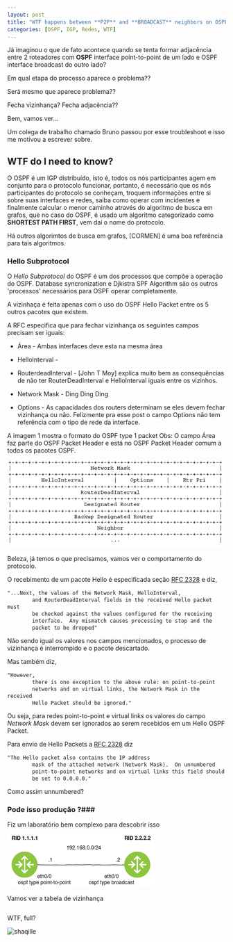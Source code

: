 ```yaml
---
layout: post
title: "WTF happens between **P2P** and **BROADCAST** neighbors on OSPF??"
categories: [OSPF, IGP, Redes, WTF]
---
```



Já imaginou o que de fato acontece quando se tenta formar adjacência entre 2 roteadores com **OSPF** interface point-to-point de um lado e OSPF interface broadcast do outro lado?

Em qual etapa do processo aparece o problema??

Será mesmo que aparece problema??

Fecha vizinhança? Fecha adjacência??

Bem, vamos ver...

Um colega de trabalho chamado Bruno passou por esse troubleshoot e isso me motivou a escrever sobre.

## WTF do I need to know? ##

O OSPF é um IGP distribuído, isto é, todos os nós participantes agem em conjunto para o protocolo funcionar, portanto, é necessário que os nós participantes do protocolo se conheçam, troquem informações entre si sobre suas interfaces e redes, saiba como operar com incidentes e finalmente calcular o menor caminho através do algoritmo de busca em grafos, que no caso do OSPF, é usado um algoritmo categorizado como **SHORTEST PATH FIRST**, vem daí o nome do protocolo.

Há outros algorimtos de busca em grafos, [CORMEN] é uma boa referência para tais algoritmos.


### Hello Subprotocol ###

O *Hello Subprotocol* do OSPF é um dos processos que compõe a operação do OSPF.
 Database syncronization e Djkistra SPF Algorithm são os outros 'processos' necessários para OSPF operar completamente.

A vizinhaça é feita apenas com o uso do OSPF Hello Packet entre os 5 outros pacotes que existem.

A RFC especifica que para fechar vizinhança os seguintes campos precisam ser iguais:

- Área - Ambas interfaces deve esta na mesma área

- HelloInterval -

- RouterdeadInterval - [John T Moy] explica muito bem as consequências de não ter RouterDeadInterval e HelloInterval iguais entre os vizinhos.

- Network Mask - Ding Ding Ding

- Options - As capacidades dos routers determinam se eles devem fechar vizinhança ou não. Felizmente pra esse post o campo Options não tem referência com o tipo de rede da interface.

A imagem 1 mostra o formato do OSPF type 1 packet
Obs: O campo Área faz parte do OSPF Packet Header e está no OSPF Packet Header comum a todos os pacotes OSPF.

![OSPF HELLO PACKET](/images/ospf-hello-packet.png)

Beleza, já temos o que precisamos, vamos ver o comportamento do protocolo.

O recebimento de um pacote Hello é especificada seção [RFC 2328](https://tools.ietf.org/html/rfc2328#page-96) e diz,

```
"...Next, the values of the Network Mask, HelloInterval,
        and RouterDeadInterval fields in the received Hello packet must
        be checked against the values configured for the receiving
        interface.  Any mismatch causes processing to stop and the
        packet to be dropped"

```

Não sendo igual os valores nos campos mencionados, o processo de vizinhança é interrompido e o pacote descartado.

Mas também diz,

```
"However,
        there is one exception to the above rule: on point-to-point
        networks and on virtual links, the Network Mask in the received
        Hello Packet should be ignored."
```

Ou seja, para redes point-to-point e virtual links os valores do campo *Network Mask*
devem ser ignorados ao serem recebidos em um Hello OSPF Packet.

Para envio de Hello Packets a [RFC 2328](https://tools.ietf.org/html/rfc2328#page-130) diz

```
"The Hello packet also contains the IP address
        mask of the attached network (Network Mask).  On unnumbered
        point-to-point networks and on virtual links this field should
        be set to 0.0.0.0."
```
Como assim unnumbered?



### Pode isso produção ?###

Fiz um laboratório bem complexo para descobrir isso


![Topologia](/images/topologia1.png)



Vamos ver a tabela de vizinhança

```

```

WTF, full?

![shaqille](https://media.giphy.com/media/go3X4svFhKdzi/giphy.gif)

